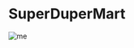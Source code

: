 # SuperDuperMart

![me](https://media4.giphy.com/media/Z3VgQu8hkVeB1bakS9/giphy.gif?cid=6c09b952zma02sdejy1zw52pkhbopnq9ovox6fv4g5a982zt&ep=v1_internal_gif_by_id&rid=giphy.gif&ct=g)
